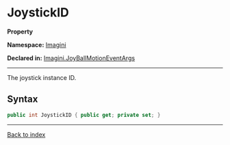 # JoystickID

**Property**

**Namespace:** [Imagini](Imagini.md)

**Declared in:** [Imagini.JoyBallMotionEventArgs](Imagini.JoyBallMotionEventArgs.md)

------



The joystick instance ID.


## Syntax

```csharp
public int JoystickID { public get; private set; }
```

------

[Back to index](index.md)
